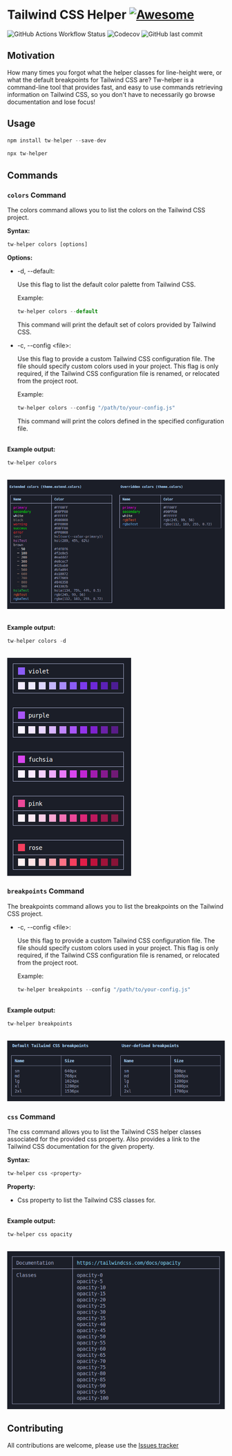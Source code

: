 # Tailwind CSS Helper [![Awesome](https://awesome.re/badge.svg)](https://awesome.re)
![GitHub Actions Workflow Status](https://img.shields.io/github/actions/workflow/status/anttiromppanen/tw-helper/jest.yml)
![Codecov](https://img.shields.io/codecov/c/github/anttiromppanen/tw-helper)
![GitHub last commit](https://img.shields.io/github/last-commit/anttiromppanen/tw-helper)

## Motivation

How many times you forgot what the helper classes for line-height were, or what the default breakpoints for Tailwind CSS are? Tw-helper is a command-line tool that provides fast, and easy to use commands retrieving information on Tailwind CSS, so you don't have to necessarily go browse documentation and lose focus!

## Usage

```javascript
npm install tw-helper --save-dev
```

```javascript
npx tw-helper
```

## Commands

### `colors` Command

The colors command allows you to list the colors on the Tailwind CSS project.

**Syntax:**

```javascript
tw-helper colors [options]
```

**Options:**

- -d, --default:

  Use this flag to list the default color palette from Tailwind CSS.

  Example:

  ```javascript
  tw-helper colors --default
  ```

  This command will print the default set of colors provided by Tailwind CSS.

- -c, --config \<file>:

  Use this flag to provide a custom Tailwind CSS configuration file. The file should specify custom colors used in your project. This flag is only required, if the Tailwind CSS configuration file is renamed, or relocated from the project root.

  Example:

  ```javascript
  tw-helper colors --config "/path/to/your-config.js"
  ```

  This command will print the colors defined in the specified configuration file.

<br /> **Example output:**

```javascript
tw-helper colors
```

<br /> ![colors command output](https://github.com/anttiromppanen/tw-helper/blob/main/static/img/colors.png)

<br /> **Example output:**

```javascript
tw-helper colors -d
```

<br /> ![colors --default command output](https://github.com/anttiromppanen/tw-helper/blob/main/static/img/colors-default.png)

### `breakpoints` Command

The breakpoints command allows you to list the breakpoints on the Tailwind CSS project.

- -c, --config \<file>:

  Use this flag to provide a custom Tailwind CSS configuration file. The file should specify custom colors used in your project. This flag is only required, if the Tailwind CSS configuration file is renamed, or relocated from the project root.

  Example:

  ```javascript
  tw-helper breakpoints --config "/path/to/your-config.js"
  ```

<br /> **Example output:**

```javascript
tw-helper breakpoints
```

<br /> ![breakpoints command output](https://github.com/anttiromppanen/tw-helper/blob/main/static/img/breakpoints.png) <br />

### `css` Command

The css command allows you to list the Tailwind CSS helper classes associated for the provided css property. Also provides a link to the Tailwind CSS documentation for the given property.

**Syntax:**

```javascript
tw-helper css <property>
```

**Property:**

- Css property to list the Tailwind CSS classes for.

<br /> **Example output:**

```javascript
tw-helper css opacity
```

<br /> ![css command output](https://github.com/anttiromppanen/tw-helper/blob/main/static/img/css.png)

## Contributing

All contributions are welcome, please use the [Issues tracker](https://github.com/anttiromppanen/tw-helper/issues)
